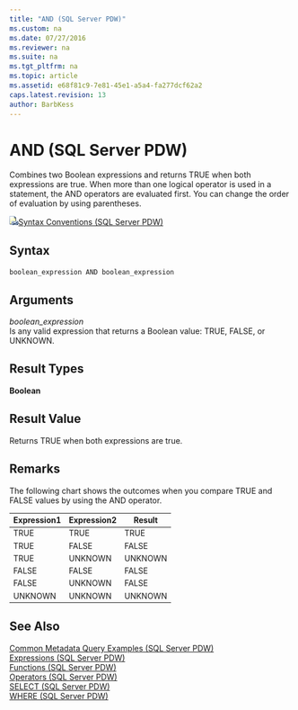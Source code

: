 ```yaml
---
title: "AND (SQL Server PDW)"
ms.custom: na
ms.date: 07/27/2016
ms.reviewer: na
ms.suite: na
ms.tgt_pltfrm: na
ms.topic: article
ms.assetid: e68f81c9-7e81-45e1-a5a4-fa277dcf62a2
caps.latest.revision: 13
author: BarbKess
---
```

# AND (SQL Server PDW)
Combines two Boolean expressions and returns TRUE when both expressions are true. When more than one logical operator is used in a statement, the AND operators are evaluated first. You can change the order of evaluation by using parentheses.  
  
![Topic link icon](../sqlpdw/media/Topic_Link.gif "Topic_Link")[Syntax Conventions &#40;SQL Server PDW&#41;](../sqlpdw/syntax-conventions-sql-server-pdw.md)  
  
## Syntax  
  
```  
boolean_expression AND boolean_expression  
```  
  
## Arguments  
*boolean_expression*  
Is any valid expression that returns a Boolean value: TRUE, FALSE, or UNKNOWN.  
  
## Result Types  
**Boolean**  
  
## Result Value  
Returns TRUE when both expressions are true.  
  
## Remarks  
The following chart shows the outcomes when you compare TRUE and FALSE values by using the AND operator.  
  
|Expression1|Expression2|Result|  
|---------------|---------------|----------|  
|TRUE|TRUE|TRUE|  
|TRUE|FALSE|FALSE|  
|TRUE|UNKNOWN|UNKNOWN|  
|FALSE|FALSE|FALSE|  
|FALSE|UNKNOWN|FALSE|  
|UNKNOWN|UNKNOWN|UNKNOWN|  
  
## See Also  
[Common Metadata Query Examples &#40;SQL Server PDW&#41;](../sqlpdw/common-metadata-query-examples-sql-server-pdw.md)  
[Expressions &#40;SQL Server PDW&#41;](../sqlpdw/expressions-sql-server-pdw.md)  
[Functions &#40;SQL Server PDW&#41;](../sqlpdw/functions-sql-server-pdw.md)  
[Operators &#40;SQL Server PDW&#41;](../sqlpdw/operators-sql-server-pdw.md)  
[SELECT &#40;SQL Server PDW&#41;](../sqlpdw/select-sql-server-pdw.md)  
[WHERE &#40;SQL Server PDW&#41;](../sqlpdw/where-sql-server-pdw.md)  
  
